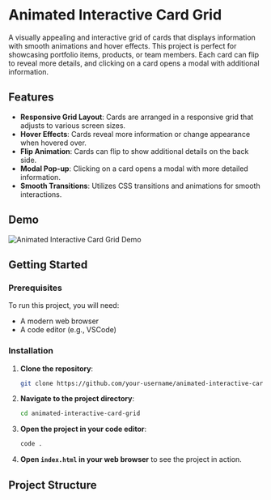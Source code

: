 # Animated Interactive Card Grid

A visually appealing and interactive grid of cards that displays information with smooth animations and hover effects. This project is perfect for showcasing portfolio items, products, or team members. Each card can flip to reveal more details, and clicking on a card opens a modal with additional information.

## Features

- **Responsive Grid Layout**: Cards are arranged in a responsive grid that adjusts to various screen sizes.
- **Hover Effects**: Cards reveal more information or change appearance when hovered over.
- **Flip Animation**: Cards can flip to show additional details on the back side.
- **Modal Pop-up**: Clicking on a card opens a modal with more detailed information.
- **Smooth Transitions**: Utilizes CSS transitions and animations for smooth interactions.

## Demo

![Animated Interactive Card Grid Demo](demo.gif)

## Getting Started

### Prerequisites

To run this project, you will need:
- A modern web browser
- A code editor (e.g., VSCode)

### Installation

1. **Clone the repository**:
    ```sh
    git clone https://github.com/your-username/animated-interactive-card-grid.git
    ```

2. **Navigate to the project directory**:
    ```sh
    cd animated-interactive-card-grid
    ```

3. **Open the project in your code editor**:
    ```sh
    code .
    ```

4. **Open `index.html` in your web browser** to see the project in action.

## Project Structure

